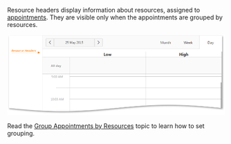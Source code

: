 Resource headers display information about resources, assigned to [appointments](/concepts/10%20UI%20Widgets/72%20Scheduler/40%20Resources/020%20Assign%20Appointments%20to%20Resources.md '/Documentation/Guide/UI_Widgets/Scheduler/Resources/#Assign_Appointments_to_Resources'). They are visible only when the appointments are grouped by resources. 

![Scheduler View Selector](/images/UiWidgets/Scheduler_ResourceHeaders.png)

Read the [Group Appointments by Resources](/concepts/10%20UI%20Widgets/72%20Scheduler/40%20Resources/030%20Group%20Appointments%20by%20Resources.md '/Documentation/Guide/UI_Widgets/Scheduler/Resources/#Group_Appointments_by_Resources') topic to learn how to set grouping.